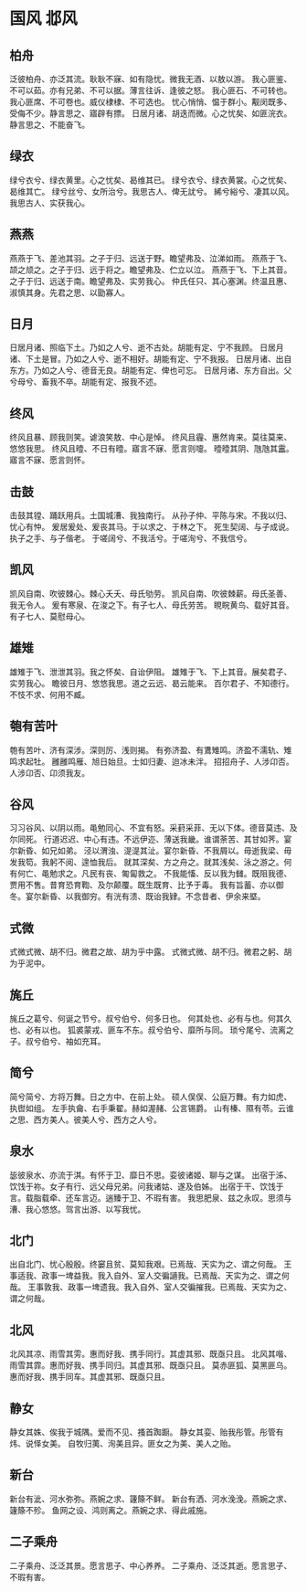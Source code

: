 # 国风 邶风


## 柏舟

泛彼柏舟、亦泛其流。耿耿不寐、如有隐忧。微我无酒、以敖以游。
我心匪鉴、不可以茹。亦有兄弟、不可以据。薄言往诉、逢彼之怒。
我心匪石、不可转也。我心匪席、不可卷也。威仪棣棣、不可选也。
忧心悄悄、愠于群小。觏闵既多、受侮不少。静言思之、寤辟有摽。
日居月诸、胡迭而微。心之忧矣、如匪浣衣。静言思之、不能奋飞。


## 绿衣

绿兮衣兮、绿衣黄里。心之忧矣、曷维其已。
绿兮衣兮、绿衣黄裳。心之忧矣、曷维其亡。
绿兮丝兮、女所治兮。我思古人、俾无訧兮。
絺兮綌兮、凄其以风。我思古人、实获我心。


## 燕燕

燕燕于飞、差池其羽。之子于归、远送于野。瞻望弗及、泣涕如雨。
燕燕于飞、颉之颃之。之子于归、远于将之。瞻望弗及、伫立以泣。
燕燕于飞、下上其音。之子于归、远送于南。瞻望弗及、实劳我心。
仲氏任只、其心塞渊。终温且惠、淑慎其身。先君之思、以勖寡人。


## 日月

日居月诸、照临下土。乃如之人兮、逝不古处。胡能有定、宁不我顾。
日居月诸、下土是冒。乃如之人兮、逝不相好。胡能有定、宁不我报。
日居月诸、出自东方。乃如之人兮、德音无良。胡能有定、俾也可忘。
日居月诸、东方自出。父兮母兮、畜我不卒。胡能有定、报我不述。


## 终风

终风且暴、顾我则笑。谑浪笑敖、中心是悼。
终风且霾、惠然肯来。莫往莫来、悠悠我思。
终风且曀、不日有曀。寤言不寐、愿言则嚏。
曀曀其阴、虺虺其靁。寤言不寐、愿言则怀。


## 击鼓

击鼓其镗、踊跃用兵。土国城漕、我独南行。
从孙子仲、平陈与宋。不我以归、忧心有忡。
爰居爰处、爰丧其马。于以求之、于林之下。
死生契阔、与子成说。执子之手、与子偕老。
于嗟阔兮、不我活兮。于嗟洵兮、不我信兮。


## 凯风

凯风自南、吹彼棘心。棘心夭夭、母氏劬劳。
凯风自南、吹彼棘薪。母氏圣善、我无令人。
爰有寒泉、在浚之下。有子七人、母氏劳苦。
睍睆黄鸟、载好其音。有子七人、莫慰母心。


## 雄雉

雄雉于飞、泄泄其羽。我之怀矣、自诒伊阻。
雄雉于飞、下上其音。展矣君子、实劳我心。
瞻彼日月、悠悠我思。道之云远、曷云能来。
百尔君子、不知德行。不忮不求、何用不臧。


## 匏有苦叶

匏有苦叶、济有深涉。深则厉、浅则揭。
有弥济盈、有鷕雉鸣。济盈不濡轨、雉鸣求起牡。
雝雝鸣雁、旭日始旦。士如归妻、迨冰未泮。
招招舟子、人涉卬否。人涉卬否、卬须我友。


## 谷风

习习谷风、以阴以雨。黾勉同心、不宜有怒。采葑采菲、无以下体。德音莫违、及尔同死。
行道迟迟、中心有违。不远伊迩、薄送我畿。谁谓荼苦、其甘如荠。宴尔新昏、如兄如弟。
泾以渭浊、湜湜其沚。宴尔新昏、不我屑以。毋逝我梁、毋发我笱。我躬不阅、遑恤我后。
就其深矣、方之舟之。就其浅矣、泳之游之。何有何亡、黾勉求之。凡民有丧、匍匐救之。
不我能慉、反以我为雠。既阻我德、贾用不售。昔育恐育鞫、及尔颠覆。既生既育、比予于毒。
我有旨蓄、亦以御冬。宴尔新昏、以我御穷。有洸有溃、既诒我肄。不念昔者、伊余来塈。


## 式微

式微式微、胡不归。微君之故、胡为乎中露。
式微式微、胡不归。微君之躬、胡为乎泥中。


## 旄丘

旄丘之葛兮、何诞之节兮。叔兮伯兮、何多日也。
何其处也、必有与也。何其久也、必有以也。
狐裘蒙戎、匪车不东。叔兮伯兮、靡所与同。
琐兮尾兮、流离之子。叔兮伯兮、袖如充耳。


## 简兮

简兮简兮、方将万舞。日之方中、在前上处。
硕人俣俣、公庭万舞。有力如虎、执辔如组。
左手执龠、右手秉翟。赫如渥赭、公言锡爵。
山有榛、隰有苓。云谁之思、西方美人。彼美人兮、西方之人兮。


## 泉水

毖彼泉水、亦流于淇。有怀于卫、靡日不思。娈彼诸姬、聊与之谋。
出宿于泲、饮饯于祢。女子有行、远父母兄弟。问我诸姑、遂及伯姊。
出宿于干、饮饯于言。载脂载牵、还车言迈。遄臻于卫、不瑕有害。
我思肥泉、兹之永叹。思须与漕、我心悠悠。驾言出游、以写我忧。


## 北门

出自北门、忧心殷殷。终窭且贫、莫知我艰。已焉哉、天实为之、谓之何哉。
王事适我、政事一埤益我。我入自外、室人交徧讁我。已焉哉、天实为之、谓之何哉。
王事敦我、政事一埤遗我。我入自外、室人交徧摧我。已焉哉、天实为之、谓之何哉。


## 北风

北风其凉、雨雪其雱。惠而好我、携手同行。其虚其邪、既亟只且。
北风其喈、雨雪其霏。惠而好我、携手同归。其虚其邪、既亟只且。
莫赤匪狐、莫黑匪乌。惠而好我、携手同车。其虚其邪、既亟只且。


## 静女

静女其姝、俟我于城隅。爱而不见、搔首踟蹰。
静女其娈、贻我彤管。彤管有炜、说怿女美。
自牧归荑、洵美且异。匪女之为美、美人之贻。


## 新台

新台有泚、河水弥弥。燕婉之求、籧篨不鲜。
新台有洒、河水浼浼。燕婉之求、籧篨不殄。
鱼网之设、鸿则离之。燕婉之求、得此戚施。


## 二子乘舟

二子乘舟、泛泛其景。愿言思子、中心养养。
二子乘舟、泛泛其逝。愿言思子、不瑕有害。

